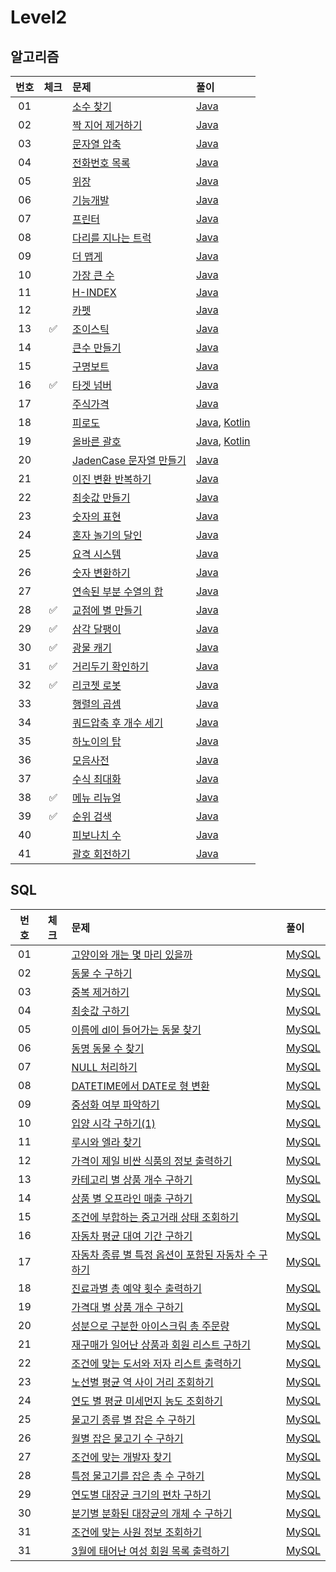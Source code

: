 # Level2

## 알고리즘

| 번호 | 체크 | 문제 | 풀이 |
| :-: | :-: | :-- | :-- |
| 01 |                    | [소수 찾기](https://programmers.co.kr/learn/courses/30/lessons/42839) | [Java](./solution/_01_소수찾기/Solution.java) |
| 02 |                    | [짝 지어 제거하기](https://programmers.co.kr/learn/courses/30/lessons/12973) | [Java](./solution/_02_짝_지어_제거하기/Solution.java) |
| 03 |                    | [문자열 압축](https://programmers.co.kr/learn/courses/30/lessons/60057) | [Java](./solution/_03_문자열_압축/Solution.java) |
| 04 |                    | [전화번호 목록](https://programmers.co.kr/learn/courses/30/lessons/42577) | [Java](./solution/_04_전화번호_목록/Solution.java) |
| 05 |                    | [위장](https://programmers.co.kr/learn/courses/30/lessons/42578) | [Java](./solution/_05_위장/Solution.java) |
| 06 |                    | [기능개발](https://programmers.co.kr/learn/courses/30/lessons/42586) | [Java](./solution/_06_기능개발/Solution.java) |
| 07 |                    | [프린터](https://programmers.co.kr/learn/courses/30/lessons/42587) | [Java](./solution/_07_프린터/Solution.java) |
| 08 |                    | [다리를 지나는 트럭](https://programmers.co.kr/learn/courses/30/lessons/42583) | [Java](./solution/_08_다리를_지나는_트럭/Solution.java) |
| 09 |                    | [더 맵게](https://programmers.co.kr/learn/courses/30/lessons/42626) | [Java](./solution/_09_더_맵게/Solution.java) |
| 10 |                    | [가장 큰 수](https://programmers.co.kr/learn/courses/30/lessons/42746) | [Java](./solution/_10_가장_큰_수/Solution.java) |
| 11 |                    | [H-INDEX](https://programmers.co.kr/learn/courses/30/lessons/42747) | [Java](./solution/_11_H_INDEX/Solution.java) |
| 12 |                    | [카펫](https://programmers.co.kr/learn/courses/30/lessons/42842) | [Java](./solution/_12_카펫/Solution.java) |
| 13 | :white_check_mark: | [조이스틱](https://programmers.co.kr/learn/courses/30/lessons/42860) | [Java](./solution/_13_조이스틱/Solution.java) |
| 14 |                    | [큰수 만들기](https://programmers.co.kr/learn/courses/30/lessons/42883) | [Java](./solution/_14_큰수_만들기/Solution.java) |
| 15 |                    | [구명보트](https://programmers.co.kr/learn/courses/30/lessons/42885) | [Java](./solution/_15_구명보트/Solution.java) |
| 16 | :white_check_mark: | [타겟 넘버](https://programmers.co.kr/learn/courses/30/lessons/43165) | [Java](./solution/_16_타겟_넘버/Solution.java) |
| 17 |                    | [주식가격](https://programmers.co.kr/learn/courses/30/lessons/42584) | [Java](./solution/_17_주식가격/Solution.java) |
| 18 |                    | [피로도](https://school.programmers.co.kr/learn/courses/30/lessons/87946) | [Java](./solution/_18_피로도/Solution.java), [Kotlin](./solution/_18_피로도/Solution.kt) |
| 19 |                    | [올바른 괄호](https://school.programmers.co.kr/learn/courses/30/lessons/12909) | [Java](./solution/_19_올바른_괄호/Solution.java), [Kotlin](./solution/_19_올바른_괄호/Solution.kt) |
| 20 |                    | [JadenCase 문자열 만들기](https://school.programmers.co.kr/learn/courses/30/lessons/12951) | [Java](./solution/_20_JadenCase_문자열_만들기/Solution.java) |
| 21 |                    | [이진 변환 반복하기](https://school.programmers.co.kr/learn/courses/30/lessons/70129) | [Java](./solution/_21_이진_변환_반환하기/Solution.java) |
| 22 |                    | [최솟값 만들기](https://school.programmers.co.kr/learn/courses/30/lessons/12941) | [Java](./solution/_22_최솟값_만들기/Solution.java) |
| 23 |                    | [숫자의 표현](https://school.programmers.co.kr/learn/courses/30/lessons/12924) | [Java](./solution/_23_숫자의_표현/Solution.java) |
| 24 |                    | [혼자 놀기의 달인](https://school.programmers.co.kr/learn/courses/30/lessons/131130) | [Java](./solution/_24_혼자_놀기의_달인/Solution.java) |
| 25 |                    | [요격 시스템](https://school.programmers.co.kr/learn/courses/30/lessons/181188) | [Java](./solution/_25_요격_시스템/Solution.java) |
| 26 |                    | [숫자 변환하기](https://school.programmers.co.kr/learn/courses/30/lessons/154538) | [Java](./solution/_26_숫자_변환하기/Solution.java) |
| 27 |                    | [연속된 부분 수열의 합](https://school.programmers.co.kr/learn/courses/30/lessons/178870) | [Java](./solution/_27_연속된_부분_수열의_합/Solution.java) |
| 28 | :white_check_mark: | [교점에 별 만들기](https://school.programmers.co.kr/learn/courses/30/lessons/87377) | [Java](./solution/_28_교점에_별_만들기/Solution.java) |
| 29 | :white_check_mark: | [삼각 달팽이](https://school.programmers.co.kr/learn/courses/30/lessons/68645) | [Java](./solution/_29_삼각_달팽이/Solution.java) |
| 30 | :white_check_mark: | [광물 캐기](https://school.programmers.co.kr/learn/courses/30/lessons/172927) | [Java](./solution/_30_광물_캐기/Solution.java) |
| 31 | :white_check_mark: | [거리두기 확인하기](https://school.programmers.co.kr/learn/courses/30/lessons/81302) | [Java](./solution/_31_거리두기_확인하기/Solution.java) |
| 32 | :white_check_mark: | [리코쳇 로봇](https://school.programmers.co.kr/learn/courses/30/lessons/169199) | [Java](./solution/_32_리코쳇_로봇/Solution.java) |
| 33 |                    | [행렬의 곱셈](https://school.programmers.co.kr/learn/courses/30/lessons/12949) | [Java](./solution/_33_행렬의_곱셈/Solution.java) |
| 34 |                    | [쿼드압축 후 개수 세기](https://school.programmers.co.kr/learn/courses/30/lessons/68936) | [Java](./solution/_34_쿼드압축_후_개수_세기/Solution.java) |
| 35 |                    | [하노이의 탑](https://school.programmers.co.kr/learn/courses/30/lessons/12946) | [Java](./solution/_35_하노이의_탑/Solution.java) |
| 36 |                    | [모음사전](https://school.programmers.co.kr/learn/courses/30/lessons/84512) | [Java](./solution/_36_모음사전/Solution.java) |
| 37 |                    | [수식 최대화](https://school.programmers.co.kr/learn/courses/30/lessons/67257) | [Java](./solution/_37_수식_최대화/Solution.java) |
| 38 | :white_check_mark: | [메뉴 리뉴얼](https://school.programmers.co.kr/learn/courses/30/lessons/72411) | [Java](./solution/_38_메뉴_리뉴얼/Solution.java) |
| 39 | :white_check_mark: | [순위 검색](https://school.programmers.co.kr/learn/courses/30/lessons/72412) | [Java](./solution/_39_순위_검색/Solution.java) |
| 40 |                    | [피보나치 수](https://school.programmers.co.kr/learn/courses/30/lessons/12945) | [Java](./solution/_40_피보나치_수/Solution.java) |
| 41 |                    | [괄호 회전하기](https://school.programmers.co.kr/learn/courses/30/lessons/76502) | [Java](./solution/_41_괄호_회전하기/Solution.java) |

## SQL

| 번호 | 체크 | 문제 | 풀이 |
| :-: | :-: | :-- | :-- |
| 01 |                    | [고양이와 개는 몇 마리 있을까](https://programmers.co.kr/learn/courses/30/lessons/59040) | [MySQL](./solution/01_고양이와_개는_몇_마리_있을까/Solution_mysql.sql) |
| 02 |                    | [동물 수 구하기](https://school.programmers.co.kr/learn/courses/30/lessons/59406) | [MySQL](./solution/02_동물_수_구하기/Solution_mysql.sql) |
| 03 |                    | [중복 제거하기](https://school.programmers.co.kr/learn/courses/30/lessons/59408) | [MySQL](./solution/03_중복_제거하기/Solution_mysql.sql) |
| 04 |                    | [최솟값 구하기](https://school.programmers.co.kr/learn/courses/30/lessons/59038) | [MySQL](./solution/04_최솟값_구하기/Solution_mysql.sql) |
| 05 |                    | [이름에 dl이 들어가는 동물 찾기](https://school.programmers.co.kr/learn/courses/30/lessons/59047) | [MySQL](./solution/05_이름에_el이_들어가는_동물_찾기/Solution_mysql.sql) |
| 06 |                    | [동명 동물 수 찾기](https://school.programmers.co.kr/learn/courses/30/lessons/59041) | [MySQL](./solution/06_동명_동물_수_찾기/Solution_mysql.sql) |
| 07 |                    | [NULL 처리하기](https://school.programmers.co.kr/learn/courses/30/lessons/59410) | [MySQL](./solution/07_NULL_처리하기/Solution_mysql.sql) |
| 08 |                    | [DATETIME에서 DATE로 형 변환](https://school.programmers.co.kr/learn/courses/30/lessons/59414) | [MySQL](./solution/08_DATETIME에서_DATE로_형_변환/Solution_mysql.sql) |
| 09 |                    | [중성화 여부 파악하기](https://school.programmers.co.kr/learn/courses/30/lessons/59409) | [MySQL](./solution/09_중성화_여부_파악하기/Solution_mysql.sql) |
| 10 |                    | [입양 시각 구하기(1)](https://school.programmers.co.kr/learn/courses/30/lessons/59412) | [MySQL](./solution/10_입양_시각_구하기_1/Solution_mysql.sql) |
| 11 |                    | [루시와 엘라 찾기](https://school.programmers.co.kr/learn/courses/30/lessons/59046) | [MySQL](./solution/11_루시와_엘라_찾기/Solution_mysql.sql) |
| 12 |                    | [가격이 제일 비싼 식품의 정보 출력하기](https://school.programmers.co.kr/learn/courses/30/lessons/131115) | [MySQL](./solution/12_가격이_제일_비싼_식품의_정보_출력하기/Solution_mysql.sql) |
| 13 |                    | [카테고리 별 상품 개수 구하기](https://school.programmers.co.kr/learn/courses/30/lessons/131529) | [MySQL](./solution/13_카테고리_별_상품_개수_구하기/Solution_mysql.sql) |
| 14 |                    | [상품 별 오프라인 매출 구하기](https://school.programmers.co.kr/learn/courses/30/lessons/131533) | [MySQL](./solution/14_상품_별_오프라인_매출_구하기/Solution_mysql.sql) |
| 15 |                    | [조건에 부합하는 중고거래 상태 조회하기](https://school.programmers.co.kr/learn/courses/30/lessons/164672) | [MySQL](./solution/15_조건에_부합하는_중고거래_상태_조회하기/Solution_mysql.sql) |
| 16 |                    | [자동차 평균 대여 기간 구하기](https://school.programmers.co.kr/learn/courses/30/lessons/157342) | [MySQL](./solution/16_자동차_평균_대여_기간_구하기/Solution_mysql.sql) |
| 17 |                    | [자동차 종류 별 특정 옵션이 포함된 자동차 수 구하기](https://school.programmers.co.kr/learn/courses/30/lessons/151137) | [MySQL](./solution/17_자동차_종류_별_특정_옵션이_포함된_자동차_수_구하기/Solution_mysql.sql) |
| 18 |                    | [진료과별 총 예약 횟수 출력하기](https://school.programmers.co.kr/learn/courses/30/lessons/132202) | [MySQL](./solution/18_진료과별_총_예약_횟수_출력하기/Solution_mysql.sql) |
| 19 |                    | [가격대 별 상품 개수 구하기](https://school.programmers.co.kr/learn/courses/30/lessons/131530) | [MySQL](./solution/19_가격대_별_상품_개수_구하기/Solution_mysql.sql) |
| 20 |                    | [성분으로 구분한 아이스크림 총 주문량](https://school.programmers.co.kr/learn/courses/30/lessons/131530) | [MySQL](./solution/20_성분으로_구분한_아이스크림_총_주문량/Solution_mysql.sql) |
| 21 |                    | [재구매가 일어난 상품과 회원 리스트 구하기](https://school.programmers.co.kr/learn/courses/30/lessons/131536) | [MySQL](./solution/21_재구매가_일어난_상품과_회원_리스트_구하기/Solution_mysql.sql) |
| 22 |                    | [조건에 맞는 도서와 저자 리스트 출력하기](https://school.programmers.co.kr/learn/courses/30/lessons/144854) | [MySQL](./solution/22_조건에_맞는_도서와_저자_리스트_출력하기/Solution_mysql.sql) |
| 23 |                    | [노선별 평균 역 사이 거리 조회하기](https://school.programmers.co.kr/learn/courses/30/lessons/284531) | [MySQL](./solution/23_노선별_평균_역_사이_거리_조회하기/Solution_mysql.sql) |
| 24 |                    | [연도 별 평균 미세먼지 농도 조회하기](https://school.programmers.co.kr/learn/courses/30/lessons/284530) | [MySQL](./solution/24_연도_별_평균_미세먼지_농도_조회하기/Solution_mysql.sql) |
| 25 |                    | [물고기 종류 별 잡은 수 구하기](https://school.programmers.co.kr/learn/courses/30/lessons/284530) | [MySQL](./solution/25_물고기_종류_별_잡은_수_구하기/Solution_mysql.sql) |
| 26 |                    | [월별 잡은 물고기 수 구하기](https://school.programmers.co.kr/learn/courses/30/lessons/293260) | [MySQL](./solution/26_월별_잡은_물고기_수_구하기/Solution_mysql.sql) |
| 27 |                    | [조건에 맞는 개발자 찾기](https://school.programmers.co.kr/learn/courses/30/lessons/276034) | [MySQL](./solution/27_조건에_맞는_개발자_찾기/Solution_mysql.sql) |
| 28 |                    | [특정 물고기를 잡은 총 수 구하기](https://school.programmers.co.kr/learn/courses/30/lessons/298518) | [MySQL](./solution/28_특정_물고기를_잡은_총_수_구하기/Solution_mysql.sql) |
| 29 |                    | [연도별 대장균 크기의 편차 구하기](https://school.programmers.co.kr/learn/courses/30/lessons/299310) | [MySQL](./solution/29_연도별_대장균_크기의_편차_구하기/Solution_mysql.sql) |
| 30 |                    | [분기별 분화된 대장균의 개체 수 구하기](https://school.programmers.co.kr/learn/courses/30/lessons/299308) | [MySQL](./solution/30_분기별_분화된_대장균의_개체_수_구하기/Solution_mysql.sql) |
| 31 |                    | [조건에 맞는 사원 정보 조회하기](https://school.programmers.co.kr/learn/courses/30/lessons/284527) | [MySQL](./solution/31_조건에_맞는_사원_정보_조회하기/Solution_mysql.sql) |
| 31 |                    | [3월에 태어난 여성 회원 목록 출력하기](https://school.programmers.co.kr/learn/courses/30/lessons/131120) | [MySQL](./solution/32_3월에_태어난_여성_회원_목록_출력하기/Solution_mysql.sql) |
